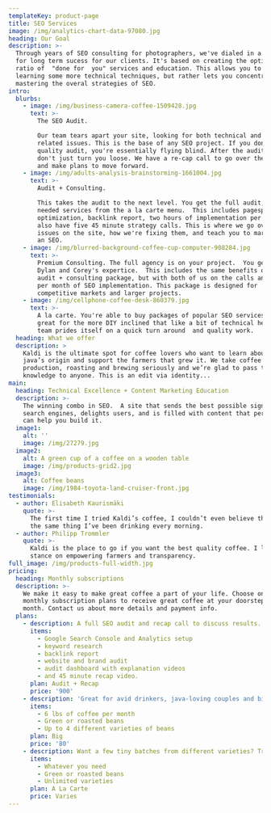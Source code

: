 ```yaml
---
templateKey: product-page
title: SEO Services
image: /img/analytics-chart-data-97080.jpg
heading: Our Goal
description: >-
  Through years of SEO consulting for photographers, we've dialed in a recipe
  for long term sucess for our clients. It's based on creating the optimial
  ratio of  "done for  you" services and education. This allows you to skip
  learning some more technical techniques, but rather lets you concentrate on
  mastering the overal strategies of SEO.
intro:
  blurbs:
    - image: /img/business-camera-coffee-1509428.jpg
      text: >-
        The SEO Audit.

        Our team tears apart your site, looking for both technical and content
        related issues. This is the base of any SEO project. If you don't have a
        quality audit, you're essentially flying blind. After the audit, we
        don't just turn you loose. We have a re-cap call to go over the report
        and make plans to move forward.
    - image: /img/adults-analysis-brainstorming-1661004.jpg
      text: >-
        Audit + Consulting.

        This takes the audit to the next level. You get the full audit, plus any
        needed services from the a la carte menu.  This includes pagespeed
        optimization, backlink report, two hours of implementation per month. We
        also have five 45 minute strategy calls. This is where we go over the
        issues on the site, how we're fixing them, and teach you to market like
        an SEO. 
    - image: /img/blurred-background-coffee-cup-computer-908284.jpg
      text: >-
        Premium Consulting. The full agency is on your project.  You get both
        Dylan and Corey's expertice.  This includes the same benefits of the
        audit + consulting package, but with both of us on the calls and 4 hours
        per month of SEO implementation. This package is designed for
        competitive markets and larger projects. 
    - image: /img/cellphone-coffee-desk-860379.jpg
      text: >-
        A la carte. You're able to buy packages of popular SEO services. This is
        great for the more DIY inclined that like a bit of technical help. Our
        team prides itself on a quick turn around  and quality work. 
  heading: What we offer
  description: >
    Kaldi is the ultimate spot for coffee lovers who want to learn about their
    java’s origin and support the farmers that grew it. We take coffee
    production, roasting and brewing seriously and we’re glad to pass that
    knowledge to anyone. This is an edit via identity...
main:
  heading: Technical Excellence + Content Marketing Education
  description: >-
    The winning combo in SEO.  A site that sends the best possible signals to
    search engines, delights users, and is filled with content that performs. We
    can help you build it.
  image1:
    alt: ''
    image: /img/27279.jpg
  image2:
    alt: A green cup of a coffee on a wooden table
    image: /img/products-grid2.jpg
  image3:
    alt: Coffee beans
    image: /img/1984-toyota-land-cruiser-front.jpg
testimonials:
  - author: Elisabeth Kaurismäki
    quote: >-
      The first time I tried Kaldi’s coffee, I couldn’t even believe that was
      the same thing I’ve been drinking every morning.
  - author: Philipp Trommler
    quote: >-
      Kaldi is the place to go if you want the best quality coffee. I love their
      stance on empowering farmers and transparency.
full_image: /img/products-full-width.jpg
pricing:
  heading: Monthly subscriptions
  description: >-
    We make it easy to make great coffee a part of your life. Choose one of our
    monthly subscription plans to receive great coffee at your doorstep each
    month. Contact us about more details and payment info.
  plans:
    - description: A full SEO audit and recap call to discuss results.
      items:
        - Google Search Console and Analytics setup
        - keyword research
        - backlink report
        - website and brand audit
        - audit dashboard with explanation videos
        - and 45 minute recap video.
      plan: Audit + Recap
      price: '900'
    - description: 'Great for avid drinkers, java-loving couples and bigger crowds'
      items:
        - 6 lbs of coffee per month
        - Green or roasted beans
        - Up to 4 different varieties of beans
      plan: Big
      price: '80'
    - description: Want a few tiny batches from different varieties? Try our custom plan
      items:
        - Whatever you need
        - Green or roasted beans
        - Unlimited varieties
      plan: A La Carte
      price: Varies
---
```


